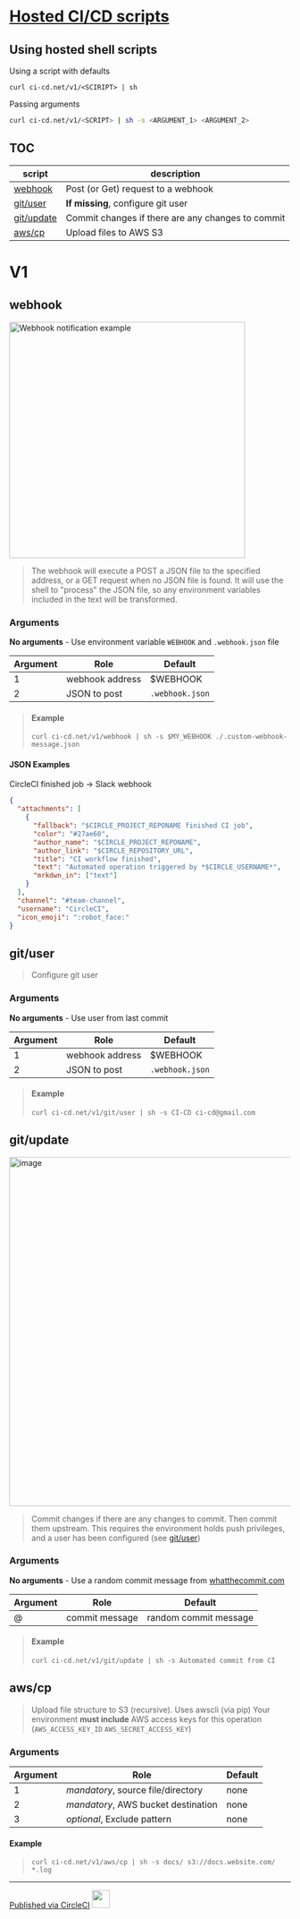 # [Hosted CI/CD scripts](https://github.com/omrilotan/ci-cd.net#readme)

## Using hosted shell scripts
Using a script with defaults
```
curl ci-cd.net/v1/<SCIRIPT> | sh
```

Passing arguments
```bash
curl ci-cd.net/v1/<SCRIPT> | sh -s <ARGUMENT_1> <ARGUMENT_2>
```

## TOC

| script | description
| --- | ---
| [webhook](#webhook) | Post (or Get) request to a webhook
| [git/user](#gituser) | **If missing**, configure git user
| [git/update](#gitupdate) | Commit changes if there are any changes to commit
| [aws/cp](#awscp) | Upload files to AWS S3

# V1

## webhook

<img width="422" alt="Webhook notification example" src="https://user-images.githubusercontent.com/516342/37597214-66cdc4ec-2b87-11e8-94a9-0830dc222d1a.png">

> The webhook will execute a POST a JSON file to the specified address, or a GET request when no JSON file is found. It will use the shell to "process" the JSON file, so any environment variables included in the text will be transformed.

### Arguments
**No arguments** - Use environment variable `WEBHOOK` and `.webhook.json` file

| Argument | Role | Default
| --- | --- | ---
| 1 | webhook address | $WEBHOOK
| 2 | JSON to post | `.webhook.json`

> #### Example
> `curl ci-cd.net/v1/webhook | sh -s $MY_WEBHOOK ./.custom-webhook-message.json`

#### JSON Examples
CircleCI finished job -> Slack webhook
```json
{
  "attachments": [
    {
      "fallback": "$CIRCLE_PROJECT_REPONAME finished CI job",
      "color": "#27ae60",
      "author_name": "$CIRCLE_PROJECT_REPONAME",
      "author_link": "$CIRCLE_REPOSITORY_URL",
      "title": "CI workflow finished",
      "text": "Automated operation triggered by *$CIRCLE_USERNAME*",
      "mrkdwn_in": ["text"]
    }
  ],
  "channel": "#team-channel",
  "username": "CircleCI",
  "icon_emoji": ":robot_face:"
}
```

## git/user
> Configure git user

### Arguments
**No arguments** - Use user from last commit

| Argument | Role | Default
| --- | --- | ---
| 1 | webhook address | $WEBHOOK
| 2 | JSON to post | `.webhook.json`

> #### Example
> `curl ci-cd.net/v1/git/user | sh -s CI-CD ci-cd@gmail.com`

## git/update

<img width="624" alt="image" src="https://user-images.githubusercontent.com/516342/37645734-5cad4f7e-2c30-11e8-99ee-5d4462ee606b.png">

> Commit changes if there are any changes to commit. Then commit them upstream. This requires the environment holds push privileges, and a user has been configured (see [git/user](#gituser))


### Arguments
**No arguments** - Use a random commit message from [whatthecommit.com](https://whatthecommit.com/)

| Argument | Role | Default
| --- | --- | ---
| @ | commit message | random commit message

> #### Example
> `curl ci-cd.net/v1/git/update | sh -s Automated commit from CI`

## aws/cp
> Upload file structure to S3 (recursive). Uses awscli (via pip)
Your environment **must include** AWS access keys for this operation (`AWS_ACCESS_KEY_ID` `AWS_SECRET_ACCESS_KEY`)

### Arguments

| Argument | Role | Default
| --- | --- | ---
| 1 | _mandatory_, source file/directory | none
| 2 | _mandatory_, AWS bucket destination | none
| 3 | _optional_, Exclude pattern | none

#### Example
> `curl ci-cd.net/v1/aws/cp | sh -s docs/ s3://docs.website.com/ *.log`

---

[Published via CircleCI](https://circleci.com/gh/omrilotan/ci-cd.net) [<img height="32px" src="https://user-images.githubusercontent.com/516342/37675827-f3016264-2c7e-11e8-9806-46341bec1d6c.png">](https://omrilotan.com)
